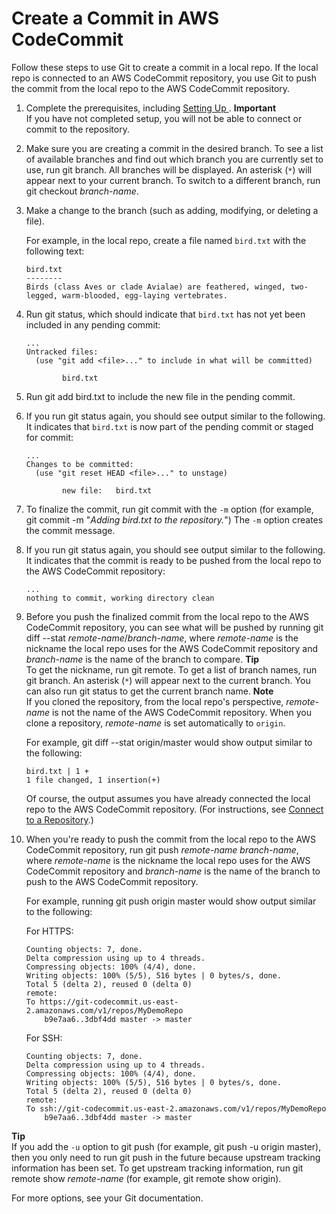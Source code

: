 # Create a Commit in AWS CodeCommit<a name="how-to-create-commit"></a>

Follow these steps to use Git to create a commit in a local repo\. If the local repo is connected to an AWS CodeCommit repository, you use Git to push the commit from the local repo to the AWS CodeCommit repository\.

1. Complete the prerequisites, including [Setting Up ](setting-up.md)\.
**Important**  
If you have not completed setup, you will not be able to connect or commit to the repository\.

1. Make sure you are creating a commit in the desired branch\. To see a list of available branches and find out which branch you are currently set to use, run git branch\. All branches will be displayed\. An asterisk \(`*`\) will appear next to your current branch\. To switch to a different branch, run git checkout *branch\-name*\.

1. Make a change to the branch \(such as adding, modifying, or deleting a file\)\.

   For example, in the local repo, create a file named `bird.txt` with the following text:

   ```
   bird.txt
   --------
   Birds (class Aves or clade Avialae) are feathered, winged, two-legged, warm-blooded, egg-laying vertebrates.
   ```

1. Run git status, which should indicate that `bird.txt` has not yet been included in any pending commit:

   ```
   ...        
   Untracked files:
     (use "git add <file>..." to include in what will be committed)
           
           bird.txt
   ```

1. Run git add bird\.txt to include the new file in the pending commit\.

1. If you run git status again, you should see output similar to the following\. It indicates that `bird.txt` is now part of the pending commit or staged for commit:

   ```
   ...
   Changes to be committed:
     (use "git reset HEAD <file>..." to unstage)
       
           new file:   bird.txt
   ```

1. To finalize the commit, run git commit with the `-m` option \(for example,  git commit \-m "*Adding bird\.txt to the repository\.*"\) The `-m` option creates the commit message\. 

1. If you run git status again, you should see output similar to the following\. It indicates that the commit is ready to be pushed from the local repo to the AWS CodeCommit repository:

   ```
   ...    
   nothing to commit, working directory clean
   ```

1. Before you push the finalized commit from the local repo to the AWS CodeCommit repository, you can see what will be pushed by running git diff \-\-stat *remote\-name*/*branch\-name*, where *remote\-name* is the nickname the local repo uses for the AWS CodeCommit repository and *branch\-name* is the name of the branch to compare\.
**Tip**  
To get the nickname, run git remote\. To get a list of branch names, run git branch\. An asterisk \(`*`\) will appear next to the current branch\. You can also run git status to get the current branch name\.
**Note**  
If you cloned the repository, from the local repo's perspective, *remote\-name* is not the name of the AWS CodeCommit repository\. When you clone a repository, *remote\-name* is set automatically to `origin`\. 

   For example, git diff \-\-stat origin/master would show output similar to the following:

   ```
   bird.txt | 1 +
   1 file changed, 1 insertion(+)
   ```

   Of course, the output assumes you have already connected the local repo to the AWS CodeCommit repository\. \(For instructions, see [Connect to a Repository](how-to-connect.md)\.\)

1. When you're ready to push the commit from the local repo to the AWS CodeCommit repository, run git push *remote\-name* *branch\-name*, where *remote\-name* is the nickname the local repo uses for the AWS CodeCommit repository and *branch\-name* is the name of the branch to push to the AWS CodeCommit repository\.

   For example, running git push origin master would show output similar to the following:

   For HTTPS:

   ```
   Counting objects: 7, done.
   Delta compression using up to 4 threads.
   Compressing objects: 100% (4/4), done.
   Writing objects: 100% (5/5), 516 bytes | 0 bytes/s, done.
   Total 5 (delta 2), reused 0 (delta 0)
   remote:
   To https://git-codecommit.us-east-2.amazonaws.com/v1/repos/MyDemoRepo
       b9e7aa6..3dbf4dd master -> master
   ```

   For SSH:

   ```
   Counting objects: 7, done.
   Delta compression using up to 4 threads.
   Compressing objects: 100% (4/4), done.
   Writing objects: 100% (5/5), 516 bytes | 0 bytes/s, done.
   Total 5 (delta 2), reused 0 (delta 0)
   remote:
   To ssh://git-codecommit.us-east-2.amazonaws.com/v1/repos/MyDemoRepo
       b9e7aa6..3dbf4dd master -> master
   ```
**Tip**  
If you add the `-u` option to git push \(for example, git push \-u origin master\), then you only need to run git push in the future because upstream tracking information has been set\. To get upstream tracking information, run git remote show *remote\-name* \(for example, git remote show origin\)\.

For more options, see your Git documentation\.